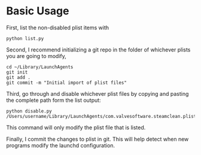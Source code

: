 # Basic Usage

First, list the non-disabled plist items with

    python list.py

Second, I recommend initializing a git repo in the folder of whichever plists you are going to modify, 

    cd ~/Library/LaunchAgents
    git init
    git add .
    git commit -m "Initial import of plist files"

Third, go through and disable whichever plist files by copying and pasting the complete path form the list output:

    python disable.py /Users/username/Library/LaunchAgents/com.valvesoftware.steamclean.plist

This command will only modify the plist file that is listed. 

Finally, I commit the changes to plist in git. This will help detect when new programs modify the launchd configuration.